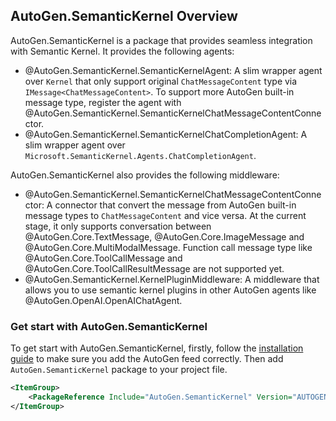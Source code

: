 ## AutoGen.SemanticKernel Overview

AutoGen.SemanticKernel is a package that provides seamless integration with Semantic Kernel. It provides the following agents:

- @AutoGen.SemanticKernel.SemanticKernelAgent: A slim wrapper agent over `Kernel` that only support original `ChatMessageContent` type via `IMessage<ChatMessageContent>`. To support more AutoGen built-in message type, register the agent with @AutoGen.SemanticKernel.SemanticKernelChatMessageContentConnector.
- @AutoGen.SemanticKernel.SemanticKernelChatCompletionAgent: A slim wrapper agent over `Microsoft.SemanticKernel.Agents.ChatCompletionAgent`.

AutoGen.SemanticKernel also provides the following middleware:

- @AutoGen.SemanticKernel.SemanticKernelChatMessageContentConnector: A connector that convert the message from AutoGen built-in message types to `ChatMessageContent` and vice versa. At the current stage, it only supports conversation between @AutoGen.Core.TextMessage, @AutoGen.Core.ImageMessage and @AutoGen.Core.MultiModalMessage. Function call message type like @AutoGen.Core.ToolCallMessage and @AutoGen.Core.ToolCallResultMessage are not supported yet.
- @AutoGen.SemanticKernel.KernelPluginMiddleware: A middleware that allows you to use semantic kernel plugins in other AutoGen agents like @AutoGen.OpenAI.OpenAIChatAgent.

### Get start with AutoGen.SemanticKernel

To get start with AutoGen.SemanticKernel, firstly, follow the [installation guide](../Installation.md) to make sure you add the AutoGen feed correctly. Then add `AutoGen.SemanticKernel` package to your project file.

```xml
<ItemGroup>
    <PackageReference Include="AutoGen.SemanticKernel" Version="AUTOGEN_VERSION" />
</ItemGroup>
```
